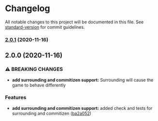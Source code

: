 # Changelog

All notable changes to this project will be documented in this file. See [standard-version](https://github.com/conventional-changelog/standard-version) for commit guidelines.

### [2.0.1](https://github.com/demircancelebi/tafl/compare/v2.0.0...v2.0.1) (2020-11-16)

## 2.0.0 (2020-11-16)


### ⚠ BREAKING CHANGES

* **add surrounding and commitizen support:** Surrounding will cause the game to behave differently

### Features

* **add surrounding and commitizen support:** added check and tests for surrounding and commitizen ([ba2a052](https://github.com/demircancelebi/tafl/commit/ba2a052f225a55165c40e3179d4a9c1b8365d2b6))
